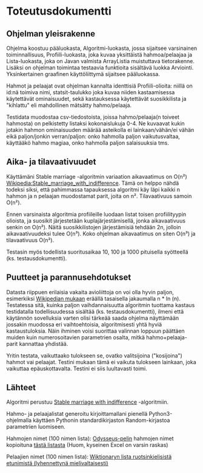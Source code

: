 # Toteutusdokumentti

## Ohjelman yleisrakenne

Ohjelma koostuu pääluokasta, Algoritmi-luokasta, jossa sijaitsee varsinainen toiminnallisuus, Profiili-luokasta, joka kuvaa yksittäistä hahmoa/pelaajaa ja Lista-luokasta, joka on Javan valmista ArrayListia muistuttava tietorakenne. Lisäksi on ohjelman toimintaa testaavia funktioita sisältävä luokka Arviointi. Yksinkertainen graafinen käyttöliittymä sijaitsee pääluokassa.

Hahmot ja pelaajat ovat ohjelman kannalta identtisiä Profiili-olioita: niillä on id:nä toimiva nimi, statsit-taulukko joka kuvaa niiden kastaamisessa käytettävät ominaisuudet, sekä kastauksessa käytettävät suosikkilista ja "kihlattu" eli mahdollinen mätsätty hahmo/pelaaja.

Testidata muodostaa csv-tiedostoista, joissa hahmo/pelaaja(n toiveet hahmosta) on pelkistetty listaksi kokonaislukuja 0-4. Ne kuvaavat kukin jotakin hahmon ominaisuuden määrää asteikolla ei lainkaan/vähän/ei vähän eikä paljon/jonkin verran/paljon: onko hahmolla paljon vaikutusvaltaa, käyttääkö hahmo magiaa, onko hahmolla paljon salaisuuksia tms.

## Aika- ja tilavaativuudet

Käyttämäni Stable marriage -algoritmin variaation aikavaatimus on O(n²) [Wikipedia:Stable_marriage_with_indifference](https://en.wikipedia.org/wiki/Stable_marriage_with_indifference). Tämä on helppo nähdä todeksi siksi, että pahimmassa tapauksessa algoritmi käy läpi kaikki n hahmon ja n pelaajan muodostamat parit, joita on n². Tilavaativuus samoin O(n²).

Ennen varsinaista algoritmia profiileille luodaan listat toisen profiilityypin olioista, ja suosikit järjestetään kuplajärjestämisellä, jonka aikavaativuus senkin on O(n²). Näitä suosikkilistojen järjestämisiä tehdään 2n, jolloin aikavaativuudeksi tulee O(n³). Koko ohjelman aikavaatimus on siten O(n³) ja tilavaativuus O(n²).

Testasin myös todellista suoritusaikaa 10, 100 ja 1000 pituisella syötteellä (ks. testausdokumentti).

## Puutteet ja parannusehdotukset

Datasta riippuen erilaisia vakaita avioliittoja on voi olla hyvin paljon, esimerkiksi [Wikipedian mukaan](https://en.wikipedia.org/wiki/Stable_marriage_problem#Different_stable_matchings) eräällä tasaisella jakaumalla n * ln (n). Testatessa sitä, kuinka paljon vaihdannaisuutta algoritmin tuottama kastaus testidatalla todellisuudessa sisältää (ks. testausdokumentti), ilmeni että käytännön sovelluksia varten olisi tärkeää saada ohjelma näyttämään jossakin muodossa eri vaihtoehtoisia, algoritmisesti yhtä hyviä kastaustuloksia. Näin ihminen voisi suorittaa valinnan loppuun päättäen muiden kuin numerosoitavien parametrien osalta, mitkä hahmo+pelaaja-parit kannattaa yhdistää.

Yritin testata, vaikuttaako tulokseen se, ovatko valitsijoina ("kosijoina") hahmot vai pelaajat. Testini mukaan tämä ei vaikuta tulokseen lainkaan, joka vaikuttaa epäuskottavalta. Testini ei siis luultavasti toimi.

## Lähteet

Algoritmi perustuu [Stable marriage with indifference](https://en.wikipedia.org/wiki/Stable_marriage_with_indifference) -algoritmiin.

Hahmo- ja pelaajalistat generoitu kirjoittamallani pienellä Python3-ohjelmalla käyttäen Pythonin standardikirjaston Random-kirjastoa parametrien luomiseen.

Hahmojen nimet (100 nimen lista):
[Odysseus-pelin](https://drive.google.com/drive/folders/1niTz3oFzJ1N5eJWz9Jh6Y2gDT2SMjTrI) hahmojen nimet kopioituna [tästä listasta](https://docs.google.com/spreadsheets/d/1NGnezEMCPD4EtBjMlA4Tg0ZSKoH4Fuo7F0Kfos_WwIo/edit?usp=drive_web&ouid=103489600517709596079) (Huom, kyseinen Excel on varsin raskas)

Pelaajien nimet (100 nimen lista):
[Wiktionaryn lista ruotsinkielisistä etunimistä (lyhennettynä mielivaltaisesti)](https://en.wiktionary.org/wiki/Appendix:Swedish_given_names)
